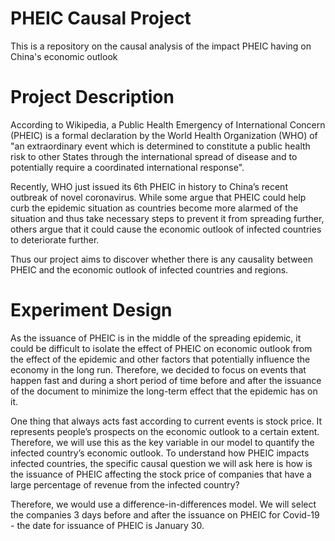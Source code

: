 # PHEIC Causal Project
This is a repository on the causal analysis of the impact PHEIC having on China's economic outlook


# Project Description
According to Wikipedia, a Public Health Emergency of International Concern (PHEIC) is a formal declaration by the 
World Health Organization (WHO) of "an extraordinary event which is determined to constitute a public health 
risk to other States through the international spread of disease and to potentially require a coordinated international 
response".

Recently, WHO just issued its 6th PHEIC in history to China’s recent outbreak of novel coronavirus. While some argue 
that PHEIC could help curb the epidemic situation as countries become more alarmed of the situation and thus take 
necessary steps to prevent it from spreading further, others argue that it could cause the economic outlook of infected 
countries to deteriorate further.

Thus our project aims to discover whether there is any causality between PHEIC and the economic outlook of infected 
countries and regions.

# Experiment Design

As the issuance of PHEIC is in the middle of the spreading epidemic, it could be
difficult to isolate the effect of PHEIC on economic outlook from the effect of the
epidemic and other factors that potentially influence the economy in the long run.
Therefore, we decided to focus on events that happen fast and during a short period
of time before and after the issuance of the document to minimize the long-term
effect that the epidemic has on it.

One thing that always acts fast according to current events is stock price. It
represents people’s prospects on the economic outlook to a certain extent.
Therefore, we will use this as the key variable in our model to quantify the infected
country’s economic outlook. To understand how PHEIC impacts infected countries,
the specific causal question we will ask here is how is the issuance of PHEIC affecting
the stock price of companies that have a large percentage of revenue from the
infected country?

Therefore, we would use a difference-in-differences model. We will select the companies 3 days before and
after the issuance on PHEIC for Covid-19 - the date for issuance of PHEIC is January
30.

